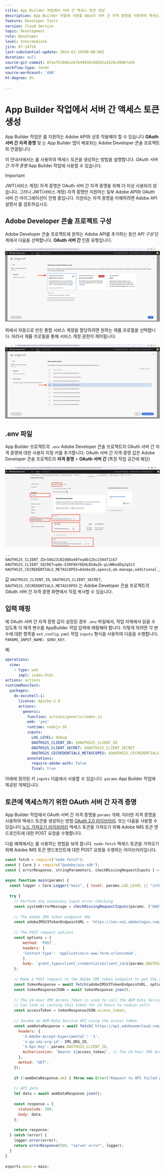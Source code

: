 ```yaml
---
title: App Builder 작업에서 서버 간 액세스 토큰 생성
description: App Builder 작업에 사용할 OAuth 서버 간 자격 증명을 사용하여 액세스 토큰을 생성하는 방법을 알아봅니다.
feature: Developer Tools
version: Cloud Service
topic: Development
role: Developer
level: Intermediate
jira: KT-14724
last-substantial-update: 2024-02-29T00:00:00Z
duration: null
source-git-commit: 8fae7510db1eb7b9483d198592a1628cd9867e2b
workflow-type: tm+mt
source-wordcount: '400'
ht-degree: 0%

---
```


# App Builder 작업에서 서버 간 액세스 토큰 생성

App Builder 작업은 를 지원하는 Adobe API와 상호 작용해야 할 수 있습니다 **OAuth 서버 간 자격 증명** 및 는 App Builder 앱이 배포되는 Adobe Developer 콘솔 프로젝트와 연결됩니다.

이 안내서에서는 를 사용하여 액세스 토큰을 생성하는 방법을 설명합니다. _OAuth 서버 간 자격 증명_ App Builder 작업에 사용할 수 있습니다.

>[!IMPORTANT]
>
> JWT(서비스 계정) 자격 증명은 OAuth 서버 간 자격 증명을 위해 더 이상 사용되지 않습니다. 그러나 JWT(서비스 계정) 자격 증명만 지원하는 일부 Adobe API와 OAuth 서버 간 마이그레이션이 진행 중입니다. 지원되는 자격 증명을 이해하려면 Adobe API 설명서 를 검토하십시오.

## Adobe Developer 콘솔 프로젝트 구성

Adobe Developer 콘솔 프로젝트에 원하는 Adobe API를 추가하는 동안 _API 구성_ 단계에서 다음을 선택합니다. **OAuth 서버 간** 인증 유형입니다.

![Adobe Developer 콘솔 - OAuth 서버 간](./assets/s2s-auth/oauth-server-to-server.png)

위에서 자동으로 만든 통합 서비스 계정을 할당하려면 원하는 제품 프로필을 선택합니다. 따라서 제품 프로필을 통해 서비스 계정 권한이 제어됩니다.

![Adobe Developer 콘솔 - 제품 프로필](./assets/s2s-auth/select-product-profile.png)

## .env 파일

App Builder 프로젝트의 `.env` Adobe Developer 콘솔 프로젝트의 OAuth 서버 간 자격 증명에 대한 사용자 지정 키를 추가합니다. OAuth 서버 간 자격 증명 값은 Adobe Developer 콘솔 프로젝트의 __자격 증명__ > __OAuth 서버 간__ (특정 작업 공간에 해당)

![Adobe Developer 콘솔 OAuth 서버 간 자격 증명](./assets/s2s-auth/oauth-server-to-server-credentials.png)

```
...
OAUTHS2S_CLIENT_ID=58b23182d80a40fea8b12bc236d71167
OAUTHS2S_CLIENT_SECRET=p8e-EIRF6kY6EHLBSdw2b-pLUWKodDqJqSz3
OAUTHS2S_CECREDENTIALS_METASCOPES=AdobeID,openid,ab.manage,additional_info.projectedProductContext,read_organizations,read_profile,account_cluster.read
```

값 `OAUTHS2S_CLIENT_ID`, `OAUTHS2S_CLIENT_SECRET`, `OAUTHS2S_CECREDENTIALS_METASCOPES` 는 Adobe Developer 콘솔 프로젝트의 OAuth 서버 간 자격 증명 화면에서 직접 복사할 수 있습니다.

## 입력 매핑

에 OAuth 서버 간 자격 증명 값이 설정된 경우 `.env` 파일에서, 작업 자체에서 읽을 수 있도록 이 매개 변수를 AppBuilder 작업 입력에 매핑해야 합니다. 이렇게 하려면 각 변수에 대한 항목을 `ext.config.yaml` 작업 `inputs` 형식을 사용하여 다음을 수행합니다. `PARAMS_INPUT_NAME: $ENV_KEY`.

예:

```yaml
operations:
  view:
    - type: web
      impl: index.html
actions: actions
runtimeManifest:
  packages:
    dx-excshell-1:
      license: Apache-2.0
      actions:
        generic:
          function: actions/generic/index.js
          web: 'yes'
          runtime: nodejs:16
          inputs:
            LOG_LEVEL: debug
            OAUTHS2S_CLIENT_ID: $OAUTHS2S_CLIENT_ID
            OAUTHS2S_CLIENT_SECRET: $OAUTHS2S_CLIENT_SECRET
            OAUTHS2S_CECREDENTIALS_METASCOPES: $OAUTHS2S_CECREDENTIALS_METASCOPES
          annotations:
            require-adobe-auth: false
            final: true
```

아래에 정의된 키 `inputs` 다음에서 사용할 수 있습니다. `params` App Builder 작업에 제공된 개체입니다.

## 토큰에 액세스하기 위한 OAuth 서버 간 자격 증명

App Builder 작업에서 OAuth 서버 간 자격 증명을 `params` 개체. 이러한 자격 증명을 사용하여 액세스 토큰을 생성하는 방법 [OAuth 2.0 라이브러리](https://oauth.net/code/). 또는 다음을 사용할 수 있습니다 [노드 가져오기 라이브러리](https://www.npmjs.com/package/node-fetch) 액세스 토큰을 가져오기 위해 Adobe IMS 토큰 엔드포인트에 대한 POST 요청을 수행합니다.

다음 예제에서는 를 사용하는 방법을 보여 줍니다. `node-fetch` 액세스 토큰을 가져오기 위해 Adobe IMS 토큰 엔드포인트에 대한 POST 요청을 수행하는 라이브러리입니다.

```javascript
const fetch = require("node-fetch");
const { Core } = require("@adobe/aio-sdk");
const { errorResponse, stringParameters, checkMissingRequestInputs } = require("../utils");

async function main(params) {
  const logger = Core.Logger("main", { level: params.LOG_LEVEL || "info" });

  try {
    // Perform any necessary input error checking
    const systemErrorMessage = checkMissingRequestInputs(params, ["OAUTHS2S_CLIENT_ID", "OAUTHS2S_CLIENT_SECRET", "OAUTHS2S_CECREDENTIALS_METASCOPES"], []);

    // The Adobe IMS token endpoint URL
    const adobeIMSV3TokenEndpointURL = 'https://ims-na1.adobelogin.com/ims/token/v3';

    // The POST request options
    const options = {
        method: 'POST',
        headers: {
        'Content-Type': 'application/x-www-form-urlencoded',
        },
        body: `grant_type=client_credentials&client_id=${params.OAUTHS2S_CLIENT_ID}&client_secret=${params.OAUTHS2S_CLIENT_SECRET}&scope=${params.OAUTHS2S_CECREDENTIALS_METASCOPES}`,
    };

    // Make a POST request to the Adobe IMS token endpoint to get the access token
    const tokenResponse = await fetch(adobeIMSV3TokenEndpointURL, options);
    const tokenResponseJSON = await tokenResponse.json();

    // The 24-hour IMS Access Token is used to call the AEM Data Service API
    // Can look at caching this token for 24 hours to reduce calls
    const accessToken = tokenResponseJSON.access_token;

    // Invoke an AEM Data Service API using the access token
    const aemDataResponse = await fetch(`https://api.adobeaemcloud.com/adobe/stats/statistics/contentRequestsQuota?imsOrgId=${IMS_ORG_ID}&current=true`, {
      headers: {
        'X-Adobe-Accept-Experimental': '1',
        'x-gw-ims-org-id': IMS_ORG_ID,
        'X-Api-Key': params.OAUTHS2S_CLIENT_ID,
        Authorization: `Bearer ${access_token}`, // The 24-hour IMS Access Token
      },
      method: "GET",
    });

    if (!aemDataResponse.ok) { throw new Error("Request to API failed with status code " + aemDataResponse.status);}

    // API data
    let data = await aemDataResponse.json();

    const response = {
      statusCode: 200,
      body: data,
    };

    return response;
  } catch (error) {
    logger.error(error);
    return errorResponse(500, "server error", logger);
  }
}

exports.main = main;
```
